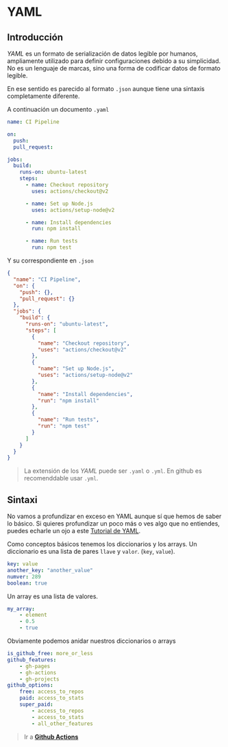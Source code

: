 # YAML

## Introducción

*YAML* es un formato de serialización de datos legible por humanos, ampliamente utilizado para definir configuraciones debido a su simplicidad. No es un lenguaje de marcas, sino una forma de codificar datos de formato legible.

En ese sentido es parecido al formato `.json` aunque tiene una sintaxis completamente diferente.

A continuación un documento `.yaml`

```yaml
name: CI Pipeline

on:
  push:
  pull_request:

jobs:
  build:
    runs-on: ubuntu-latest
    steps:
      - name: Checkout repository
        uses: actions/checkout@v2

      - name: Set up Node.js
        uses: actions/setup-node@v2

      - name: Install dependencies
        run: npm install

      - name: Run tests
        run: npm test
```

Y su correspondiente en `.json`

```json
{
  "name": "CI Pipeline",
  "on": {
    "push": {},
    "pull_request": {}
  },
  "jobs": {
    "build": {
      "runs-on": "ubuntu-latest",
      "steps": [
        {
          "name": "Checkout repository",
          "uses": "actions/checkout@v2"
        },
        {
          "name": "Set up Node.js",
          "uses": "actions/setup-node@v2"
        },
        {
          "name": "Install dependencies",
          "run": "npm install"
        },
        {
          "name": "Run tests",
          "run": "npm test"
        }
      ]
    }
  }
}
```

> La extensión de los *YAML* puede ser `.yaml` o `.yml`. En github es recomenddable usar `.yml`.

## Sintaxi

No vamos a profundizar en exceso en YAML aunque sí que hemos de saber lo básico. Si quieres profundizar un poco más o ves algo que no entiendes, puedes echarle un ojo a este [Tutorial de YAML](https://learnxinyminutes.com/docs/yaml/).

Como conceptos básicos tenemos los diccionarios y los arrays. Un diccionario es una lista de pares `llave` y `valor`. (`key`, `value`).

```yaml
key: value
another_key: "another_value"
numver: 289
boolean: true
```

Un array es una lista de valores.

```yaml
my_array:
    - element
    - 0.5
    - true
```

Obviamente podemos anidar nuestros diccionarios o arrays

```yaml
is_github_free: more_or_less
github_features:
    - gh-pages
    - gh-actions
    - gh-projects
github_options:
    free: access_to_repos
    paid: access_to_stats
    super_paid:
        - access_to_repos
        - access_to_stats
        - all_other_features
```

> Ir a **[Github Actions](github-actions.md)**